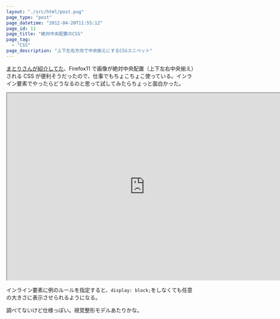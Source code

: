 ```yaml
---
layout: "./src/html/post.pug"
page_type: "post"
page_datetime: "2012-04-20T11:55:12"
page_id: 11
page_title: "絶対中央配置のCSS"
page_tag:
  - "CSS"
page_description: "上下左右方向で中央揃えにするCSSスニペット"
---
```


[まとりさんが紹介してた](http://unformedbuilding.com/articles/firefox-style-center-middle-aligned-css/)、Firefox11 で画像が絶対中央配置（上下左右中央揃え）される CSS が便利そうだったので、仕事でもちょこちょこ使っている。インライン要素でやったらどうなるのと思って試してみたらちょっと面白かった。

<iframe width="736" height="500" src="https://jsfiddle.net/w08v24pL/embedded/result,html,css/" allowfullscreen="allowfullscreen"></iframe>

インライン要素に例のルールを指定すると、`display: block;`をしなくても任意の大きさに表示させられるようになる。

調べてないけど仕様っぽい。視覚整形モデルあたりかな。
